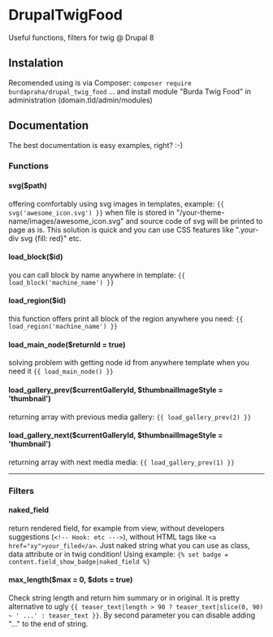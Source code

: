 # DrupalTwigFood
Useful functions, filters for twig @ Drupal 8

## Instalation
Recomended using is via Composer:
`composer require burdapraha/drupal_twig_food`
... and install module "Burda Twig Food" in administration (domain.tld/admin/modules)

## Documentation

The best documentation is easy examples, right? :-)

### Functions

#### svg($path)
offering comfortably using svg images in templates, example: ```{{ svg('awesome_icon.svg') }}``` when file is stored in "/your-theme-name/images/awesome_icon.svg" and source code of svg will be printed to page as is. This solution is quick and you can use CSS features like ".your-div svg {fill: red}" etc.

#### load_block($id)
you can call block by name anywhere in template: ```{{ load_block('machine_name') }}```

#### load_region($id)
this function offers print all block of the region anywhere you need: ```{{ load_region('machine_name') }}```

#### load_main_node($returnId = true)
solving problem with getting node id from anywhere template when you need it ```{{ load_main_node() }}```

#### load_gallery_prev($currentGalleryId, $thumbnailImageStyle = 'thumbnail')
returning array with previous media gallery: ```{{ load_gallery_prev(2) }}```

#### load_gallery_next($currentGalleryId, $thumbnailImageStyle = 'thumbnail')
returning array with next media media: ```{{ load_gallery_prev(1) }}```

------

### Filters

#### naked_field
return rendered field, for example from view, without developers suggestions (```<!-- Hook: etc --->```), without HTML tags like `<a href="xy">your_filed</a>`. Just naked string what you can use as class, data attribute or in twig condition! Using example: `{% set badge = content.field_show_badge|naked_field %}`

#### max_length($max = 0, $dots = true)
Check string length and return him summary or in original. It is pretty alternative to ugly ```{{ teaser_text|length > 90 ? teaser_text|slice(0, 90) ~ ' ...' : teaser_text }}```. By second parameter you can disable adding "..." to the end of string.